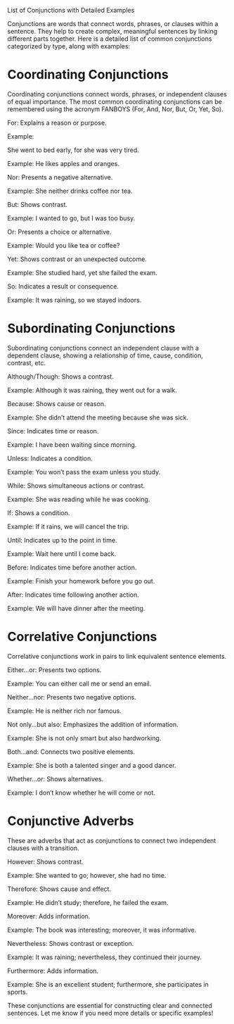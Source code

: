 List of Conjunctions with Detailed Examples

Conjunctions are words that connect words, phrases, or clauses within a sentence. They help to create complex, meaningful sentences by linking different parts together. Here is a detailed list of common conjunctions categorized by type, along with examples:

# Coordinating Conjunctions

Coordinating conjunctions connect words, phrases, or independent clauses of equal importance. The most common coordinating conjunctions can be remembered using the acronym FANBOYS (For, And, Nor, But, Or, Yet, So).

For: Explains a reason or purpose.

Example: 

She went to bed early, for she was very tired.

Example: He likes apples and oranges.

Nor: Presents a negative alternative.

Example: She neither drinks coffee nor tea.


But: Shows contrast.

Example: I wanted to go, but I was too busy.


Or: Presents a choice or alternative.

Example: Would you like tea or coffee?


Yet: Shows contrast or an unexpected outcome.

Example: She studied hard, yet she failed the exam.


So: Indicates a result or consequence.

Example: It was raining, so we stayed indoors.


# Subordinating Conjunctions

Subordinating conjunctions connect an independent clause with a dependent clause, showing a relationship of time, cause, condition, contrast, etc.

Although/Though: Shows a contrast.

Example: Although it was raining, they went out for a walk.


Because: Shows cause or reason.

Example: She didn’t attend the meeting because she was sick.


Since: Indicates time or reason.

Example: I have been waiting since morning.


Unless: Indicates a condition.

Example: You won’t pass the exam unless you study.


While: Shows simultaneous actions or contrast.

Example: She was reading while he was cooking.


If: Shows a condition.

Example: If it rains, we will cancel the trip.


Until: Indicates up to the point in time.

Example: Wait here until I come back.


Before: Indicates time before another action.

Example: Finish your homework before you go out.


After: Indicates time following another action.

Example: We will have dinner after the meeting.



# Correlative Conjunctions

Correlative conjunctions work in pairs to link equivalent sentence elements.

Either...or: Presents two options.

Example: You can either call me or send an email.


Neither...nor: Presents two negative options.

Example: He is neither rich nor famous.


Not only...but also: Emphasizes the addition of information.

Example: She is not only smart but also hardworking.


Both...and: Connects two positive elements.

Example: She is both a talented singer and a good dancer.


Whether...or: Shows alternatives.

Example: I don’t know whether he will come or not.



# Conjunctive Adverbs

These are adverbs that act as conjunctions to connect two independent clauses with a transition.

However: Shows contrast.

Example: She wanted to go; however, she had no time.


Therefore: Shows cause and effect.

Example: He didn’t study; therefore, he failed the exam.


Moreover: Adds information.

Example: The book was interesting; moreover, it was informative.


Nevertheless: Shows contrast or exception.

Example: It was raining; nevertheless, they continued their journey.


Furthermore: Adds information.

Example: She is an excellent student; furthermore, she participates in sports.



These conjunctions are essential for constructing clear and connected sentences. Let me know if you need more details or specific examples!

